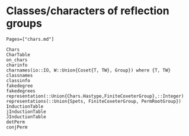 # Classes/characters of reflection groups
```@index
Pages=["chars.md"]
```
```@docs
Chars
CharTable
on_chars
charinfo
charnames(io::IO, W::Union{Coset{T, TW}, Group}) where {T, TW}
classnames
classinfo
fakedegree
fakedegrees
representation(::Union{Chars.Hastype,FiniteCoxeterGroup},::Integer)
representations(::Union{Spets, FiniteCoxeterGroup, PermRootGroup})
InductionTable
jInductionTable
JInductionTable
detPerm
conjPerm
```
